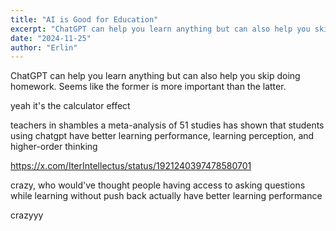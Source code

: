 ```yaml
---
title: "AI is Good for Education"
excerpt: "ChatGPT can help you learn anything but can also help you skip doing homework. Seems like the former is more important than the latter."
date: "2024-11-25"
author: "Erlin"
---
```


ChatGPT can help you learn anything but can also help you skip doing homework. Seems like the former is more important than the latter.

yeah
it's the calculator effect

teachers in shambles
a meta-analysis of 51 studies has shown that students using chatgpt have better learning performance, learning perception, and higher-order thinking


https://x.com/IterIntellectus/status/1921240397478580701


crazy, who would've thought people having access to asking questions while learning without push back actually have better learning performance 

crazyyy

